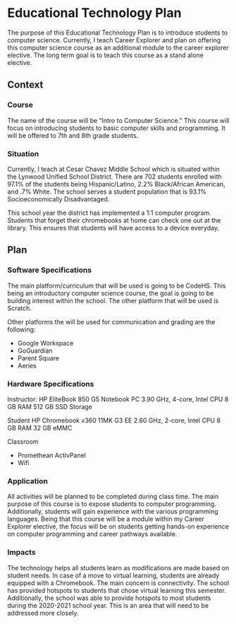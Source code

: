 
# Educational Technology Plan

The purpose of this Educational Technology Plan is to introduce students to computer science. Currently, I teach
Career Explorer and plan on offering this computer science course as an additional module to the career explorer
elective. The long term goal is to teach this course as a stand alone elective. 

## Context

### Course

The name of the course will be “Intro to Computer Science.” This course will focus on introducing students to basic computer skills and programming. It will be offered to 7th and 8th grade students. 

### Situation

Currently, I teach at Cesar Chavez Middle School which is situated within the Lynwood Unified School District. There are 702 students enrolled with 97.1% of the students being Hispanic/Latino, 2.2% Black/African American, and .7% White.  The school serves a student population that is 93.1% Socioeconomically Disadvantaged. 

This school year the district has implemented a 1:1 computer program. Students that forget their chromebooks at home can check one out at the library. This ensures that students will have access to a device everyday. 


## Plan

### Software Specifications

The main platform/curriculum that will be used is going to be CodeHS. This being an introductory computer science course, the goal is going to be building interest within the school. The other platform that will be used is Scratch.

Other platforms the will be used for communication and grading are the following:

- Google Workspace
- GoGuardian
- Parent Square
- Aeries 


### Hardware Specifications

Instructor:
HP EliteBook 850 G5 Notebook PC
3.90 GHz, 4-core, Intel CPU
8 GB RAM
512 GB SSD Storage

Student
HP Chromebook x360 11MK G3 EE 
2.60 GHz, 2-core, Intel CPU
8 GB RAM
32 GB eMMC


Classroom
- Promethean ActivPanel
- Wifi

### Application

All activities will be planned to be completed during class time. The main purpose of this course is to expose students to computer programming. Additionally, students will gain experience with the various programming languages. Being that this course will be a module within my Career Explorer elective, the focus will be on students getting hands-on experience on computer programming and career pathways available.

### Impacts

The technology helps all students learn as modifications are made based on student needs. In case of a move to virtual learning, students are already equipped with a Chromebook. The main concern is connectivity. The school has provided hotspots to students that chose virtual learning this semester. Additionally, the school was able to provide hotspots to most students during the 2020-2021 school year. This is an area that will need to be addressed more closely. 

